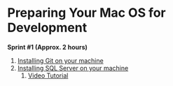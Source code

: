 # Preparing Your Mac OS for Development
**Sprint #1 (Approx. 2 hours)**
1. [Installing Git on your machine](https://www.atlassian.com/git/tutorials/install-git)
1. [Installing SQL Server on your machine](https://database.guide/how-to-install-sql-server-on-a-mac/)
   1. [Video Tutorial](https://www.youtube.com/watch?v=BVNWRYPv78o)